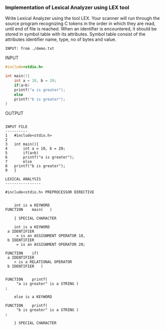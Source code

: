 ### Implementation of Lexical Analyzer using LEX tool

Write  Lexical  Analyzer  using  the  tool  LEX.  Your  scanner  will  run  through  the  source program  recognizing  C  tokens  in  the  order  in  which they  are  read,  until  end  of  file  is reached.  When  an  identifier  is  encountered,  it  should  be  stored  in  symbol  table  with  its attributes.  Symbol  table  consist  of  the  attributes identifier  name,  type,  no  of  bytes  and value. 

```
INPUT: from ./demo.txt
```

INPUT

```C
#include<stdio.h>

int main(){
    int a = 10, b = 20;
    if(a>b)
    printf("a is greater");
    else
    printf("b is greater");
}
```
OUTPUT

```

INPUT FILE
----------
1	#include<stdio.h>
2	
3	int main(){
4	    int a = 10, b = 20;
5	    if(a>b)
6	    printf("a is greater");
7	    else
8	printf("b is greater");
9	}

LEXICAL ANALYSIS
----------------

#include<stdio.h> PREPROCESSOR DIRECTIVE


	int is a KEYWORD 
FUNCTION 	main(	)

	{ SPECIAL CHARACTER
    
	int is a KEYWORD 
 a IDENTIFIER 
	 = is an ASSIGNMENT OPERATOR 10, 
 b IDENTIFIER 
	 = is an ASSIGNMENT OPERATOR 20;
    
FUNCTION 	if(
 a IDENTIFIER
	> is a RELATIONAL OPERATOR
 b IDENTIFIER	)

    
FUNCTION 	printf(
	 "a is greater" is a STRING	)
;
    
	else is a KEYWORD

FUNCTION 	printf(
	 "b is greater" is a STRING	)
;

	} SPECIAL CHARACTER

```